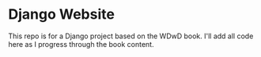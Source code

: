 # Django Website 
This repo is for a Django project based on the WDwD book. I'll add all code here as I progress through the book content.